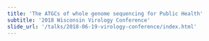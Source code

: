 ```yaml
---
title: 'The ATGCs of whole genome sequencing for Public Health'
subtitle: '2018 Wisconsin Virology Conference'
slide_url: '/talks/2018-06-19-virology-conference/index.html'
---
```


